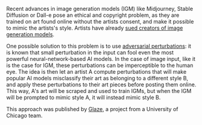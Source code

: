 ---
---

Recent advances in image generation models (IGM) like Midjourney, Stable Diffusion or Dall-e pose an ethical and copyright problem, as they are trained on art found online without the artists consent, and make it possible to mimic the artists's style. Artists have already [sued creators of image generation models](https://www.polygon.com/23558946/ai-art-lawsuit-stability-stable-diffusion-deviantart-midjourney).

One possible solution to this problem is to use [adversarial perturbations](https://arxiv.org/abs/1412.6572): it is known that small perturbation in the input can fool even the most powerful neural-network-based AI models. In the case of image input, like it is the case for IGM, these perturbations can be imperceptible to the human eye.
The idea is then let an artist A compute perturbations that will make popular AI models misclassify their art as belonging to a different style B, and apply these perturbations to their art pieces before posting them online. This way, A's art will be scraped and used to train IGMs, but when the IGM will be prompted to mimic style A, it will instead mimic style B.

This approach was published by [Glaze](https://arxiv.org/pdf/2302.04222.pdf), a project from a University of Chicago team.